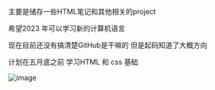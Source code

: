 
主要是储存一些HTML笔记和其他相关的project 

希望2023 年可以学习新的计算机语言

现在目前还没有搞清楚GitHub是干嘛的 但是起码知道了大概方向

计划在五月底之前 学习HTML 和 css 基础

![image](https://user-images.githubusercontent.com/115853526/209399379-5ed54c4b-3cde-4e14-bb1f-0a3b0ea052a0.png)



